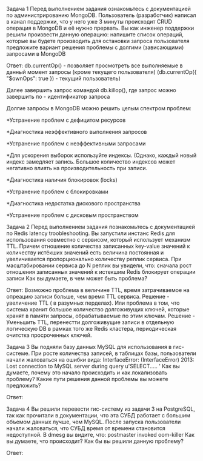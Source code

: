 Задача 1
Перед выполнением задания ознакомьтесь с документацией по администрированию MongoDB.
Пользователь (разработчик) написал в канал поддержки, что у него уже 3 минуты происходит CRUD операция в MongoDB и её нужно прервать.
Вы как инженер поддержки решили произвести данную операцию:
напишите список операций, которые вы будете производить для остановки запроса пользователя
предложите вариант решения проблемы с долгими (зависающими) запросами в MongoDB

Ответ:
db.currentOp() - позволяет просмотреть все выполняемые в данный момент запросы (кроме текущего пользователя) (db.currentOp({ "$ownOps": true }) - текущий пользователь)

Далее завершить запрос командой db.killop(), где запрос можно завершить по <opid> - идентификатор запроса

Долгие запросы в MongoDB можно решить целым спектром проблем: 

  *Устранение проблем с дефицитом ресурсов
  

  *Диагностика неэффективного выполнения запросов

  *Устранение проблем с неэффективными запросами

  *Для ускорения выборок используйте индексы. (Однако, каждый новый индекс замедляет запись. Большое количество индексов может негативно влиять на производительность при записи.

  *Диагностика наличия блокировок (locks)

  *Устранение проблем с блокировками

  *Диагностика недостатка дискового пространства

  *Устранение проблем с дисковым пространством

Задача 2
Перед выполнением задания познакомьтесь с документацией по Redis latency troobleshooting.
Вы запустили инстанс Redis для использования совместно с сервисом, который использует механизм TTL. Причем отношение количества записанных key-value значений к количеству истёкших значений есть величина постоянная и увеличивается пропорционально количеству реплик сервиса.
При масштабировании сервиса до N реплик вы увидели, что:
сначала рост отношения записанных значений к истекшим
Redis блокирует операции записи
Как вы думаете, в чем может быть проблема?

Ответ: Возможно проблема в величине TTL, время затрачиваемое на опреацию записи больше, чем время TTL сервиса. Решение - увеличение TTL ( в разумных перделах).
 Или проблема в том, что система хранит большое количество долгоживущих ключей, которые хранят в памяти запросы, обрабатываемые по этим ключам. Решение - Уменьшить TTL, перенестти долгоживущие записи в отдельную логическую DB в рамках того же Redis кластера, периодическая очитстка просроченных ключей.

Задача 3
Вы подняли базу данных MySQL для использования в гис-системе. При росте количества записей, в таблицах базы, пользователи начали жаловаться на ошибки вида:
InterfaceError: (InterfaceError) 2013: Lost connection to MySQL server during query u'SELECT..... '
Как вы думаете, почему это начало происходить и как локализовать проблему?
Какие пути решения данной проблемы вы можете предложить?

Ответ:

Задача 4
Вы решили перевести гис-систему из задачи 3 на PostgreSQL, так как прочитали в документации, что эта СУБД работает с большим объемом данных лучше, чем MySQL.
После запуска пользователи начали жаловаться, что СУБД время от времени становится недоступной. В dmesg вы видите, что:
postmaster invoked oom-killer
Как вы думаете, что происходит?
Как бы вы решили данную проблему?

Ответ:

